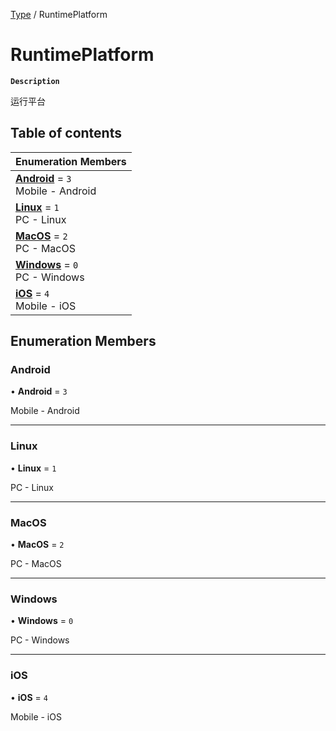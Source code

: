 [Type](../modules/Type.Type.md) / RuntimePlatform

# RuntimePlatform <Badge type="tip" text="Enumeration" /> <Score text="RuntimePlatform" />

**`Description`**

运行平台

## Table of contents

| Enumeration Members |
| :-----|
| **[Android](Type.RuntimePlatform.md#android)** = ``3`` <br> Mobile - Android|
| **[Linux](Type.RuntimePlatform.md#linux)** = ``1`` <br> PC - Linux|
| **[MacOS](Type.RuntimePlatform.md#macos)** = ``2`` <br> PC - MacOS|
| **[Windows](Type.RuntimePlatform.md#windows)** = ``0`` <br> PC - Windows|
| **[iOS](Type.RuntimePlatform.md#ios)** = ``4`` <br> Mobile - iOS|

## Enumeration Members

### Android <Score text="Android" /> 

• **Android** = ``3``

Mobile - Android

___

### Linux <Score text="Linux" /> 

• **Linux** = ``1``

PC - Linux

___

### MacOS <Score text="MacOS" /> 

• **MacOS** = ``2``

PC - MacOS

___

### Windows <Score text="Windows" /> 

• **Windows** = ``0``

PC - Windows

___

### iOS <Score text="iOS" /> 

• **iOS** = ``4``

Mobile - iOS

